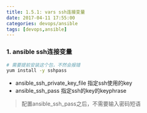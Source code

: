 ```yaml
---
title: 1.5.1: vars ssh连接变量
date: 2017-04-11 17:55:00
categories: devops/ansible
tags: [devops,ansible]
---
```


### 1. ansible ssh连接变量
``` bash
# 需要提前安装这个包，不然会报错
yum install -y sshpass
```

- ansible_ssh_private_key_file 指定ssh使用的key
- ansible_ssh_pass 指定ssh的key的keyphrase

> 配置ansible_ssh_pass之后，不需要输入密码短语
